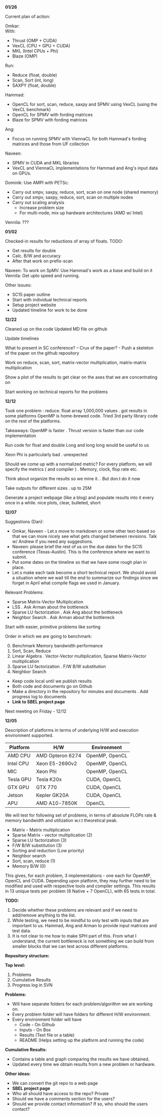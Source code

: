 **01/26**

Current plan of action:  

Omkar:  
With:  
 - Thrust (OMP + CUDA)
 - VexCL (CPU + GPU + CUDA) 
 - MKL (Intel CPUs + Phi)
 - Blaze (OMP)  

Run:  
 - Reduce (float, double)
 - Scan, Sort (int, long)
 - SAXPY (float, double)

Hammad:  
 - OpenCL for sort, scan, reduce, saxpy and SPMV using VexCL (using the VexCL benchmark)
 - OpenCL for SPMV with fording matrices 
 - Blaze for SPMV with fording matrices

Ang:  
 - Focus on running SPMV with ViennaCL for both Hammad's fording matrices and those from UF collection

Naveen:  
 - SPMV in CUDA and MKL libraries
 - VexCL and ViennaCL implementations for Hammad and Ang's input data on GPUs.

Dominik: Use AMPI with PETSc:
 - Carry out smpv, saxpy, reduce, sort, scan on one node (shared memory)
- Carry out smpv, saxpy, reduce, sort, scan on multiple nodes
- Carry out scaling analysis
  * Increase problem size
  * For multi-node, mix up hardware architectures (AMD w/ Intel)  
 
Vennila: ???


**01/02**

Checked-in results for reductions of array of floats. TODO:
 - Get results for double
 - Calc. B/W and accuracy
 - After that work on prefix-scan

Naveen: To work on SpMV. Use Hammad's work as a base and build on it  
Vennila: Get upto speed and running.  

Other issues:
 - SC15 paper outline
 - Start with individual technical reports
 - Setup project website
 - Updated timeline for work to be done

**12/22**

Cleaned up on the code
Updated MD file on github

Update timelines

What to present in SC conference? – Crux of the paper? - Push a skeleton of the paper on the github repository

Work on reduce, scan, sort, matrix-vector multiplication, matrix-matrix multiplication

Show a plot of the results to get clear on the axes that we are concentrating on

Start working on technical reports for the problems

**12/12**

Took one problem : reduce. float array 1,000,000 values . got results in some platforms
OpenMP is home-brewed code. Tried 3rd party library code on the rest of the platforms.

Takeaways:
OpenMP is faster . Thrust version is faster than our code implementation

Run code for float and double
Long and long long would be useful to us

Xeon Phi is particularly bad . unexpected 

Should we come up with a normalized metric? 
For every platform, we will specify the metrics ( and compiler ) . Memory, clock, flop rate etc.

Think about organize the results so we mine it. . But don.t do it now

Take outputs for different sizes . up to 25M

Generate a project webpage (like a blog) and populate results into it every once in a while. nice plots, clear, bulleted, short

**12/07**

Suggestions (Dan): 
- Omkar, Naveen - Let.s move to markdown or some other text-based so that we can more nicely see what gets changed between revisions. Talk w/ Andrew if you need any suggestions.   
- Naveen: please brief the rest of us on the due dates for the SC15 conference (Texas-Austin). This is the conference where we want to submit.  
- Put some dates on the timeline so that we have some rough plan in place.  
- Let.s make each task become a short technical report. We should avoid a situation where we wait till the end to summarize our findings since we forget in April what compile flags we used in January.  

Relevant Problems:
- Sparse Matrix-Vector Multiplication
- LSS . Ask Arman about the bottleneck
- Sparse LU factorization . Ask Ang about the bottleneck
- Neighbor Search . Ask Arman about the bottleneck

Start with easier, primitive problems like sorting

Order in which we are going to benchmark:

0. Benchmark Memory bandwidth performance
1. Sort, Scan, Reduce
2. Linear Algebra . Vector-Vector multiplication, Sparse Matrix-Vector multiplication
3. Sparse LU factorization . F/W B/W substitution
4. Neighbor Search

- Keep code local until we publish results
- Both code and documents go on Github
- Make a directory in the repository for minutes and documents . Add progress log to documents
- **Link to SBEL project page**

Next meeting on Friday - 12/12

**12/05**

Description of platforms in terms of underlying H/W and execution environment supported.   

|    Platform     |    H/W                  |    Environment       | 
|-----------------|-------------------------|----------------------| 
|    AMD CPU      |    AMD Opteron 6274     |    OpenMP, OpenCL    | 
|    Intel CPU    |    Xeon E5-2690v2       |    OpenMP, OpenCL    | 
|    MIC          |    Xeon Phi             |    OpenMP, OpenCL    | 
|    Tesla GPU    |    Tesla K20x           |    CUDA, OpenCL      | 
|    GTX GPU      |    GTX 770              |    CUDA, OpenCL      | 
|    Jetson       |    Kepler GK20A         |    CUDA, OpenCL      | 
|    APU          |    AMD A10-7850K        |    OpenCL            | 

We will test for following set of problems, in terms of absolute FLOPs rate & memory bandwidth and  utilization w.r.t theoretical peak.
- Matrix - Matrix multiplication
- Sparse Matrix - vector multiplication (2)
- Sparse LU factorization (3)
- F/W B/W substitution (3)
- Sorting and reduction (Low priority)
- Neighbor search 
- Sort, scan, reduce (1)
- Memory B/W (0)

This gives, for each problem, 3 implementations - one each for OpenMP, OpenCL and CUDA. Depending upon platform, they may further need to be modified and used with respective tools and compiler settings. This results in 13 unique tests per problem (6 Native + 7 OpenCL), with 65 tests in total.

**TODO:**  
1. Decide whether these problems are relevant and if we need to add/remove anything to the list.
2. While testing, we need to be mindful to only test with inputs that are important to us. Hammad, Ang and Arman to provide input matrices and test data.
3. It is not clear to me how to make SPH part of this. From what I understand, the current bottleneck is not something we can build from smaller blocks that we can test across different platforms.

**Repository structure:**

**Top level:**  
1. Problems 
2. Cumulative Results
3. Progress log in SVN

**Problems:**  
- Will have separate folders for each problem/algorithm we are working on. 
- Every problem folder will have folders for different H/W environment.
- Every environment folder will have 
  *  Code - On Github
  *  Inputs - On Box
  *  Results (Text file or a table)
  *  README (Helps setting up the platform and running the code)

**Cumulative Results:**  
- Contains a table and graph comparing the results we have obtained.
- Updated every time we obtain results from a new problem or hardware.

**Other ideas:**  
- We can convert the git repo to a web page
- **SBEL project page**
- Who all should have access to the repo? Private
- Should we have a comments section for the users?
- Should we provide contact information? If so, who should the users contact?

